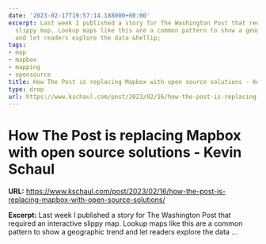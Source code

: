 ```yaml
---
date: '2023-02-17T19:57:14.188000+00:00'
excerpt: Last week I published a story for The Washington Post that required an interactive
  slippy map. Lookup maps like this are a common pattern to show a geographic trend
  and let readers explore the data &hellip;
tags:
- map
- mapbox
- mapping
- opensource
title: How The Post is replacing Mapbox with open source solutions - Kevin Schaul
type: drop
url: https://www.kschaul.com/post/2023/02/16/how-the-post-is-replacing-mapbox-with-open-source-solutions/
---
```


# How The Post is replacing Mapbox with open source solutions - Kevin Schaul

**URL:** https://www.kschaul.com/post/2023/02/16/how-the-post-is-replacing-mapbox-with-open-source-solutions/

**Excerpt:** Last week I published a story for The Washington Post that required an interactive slippy map. Lookup maps like this are a common pattern to show a geographic trend and let readers explore the data &hellip;
